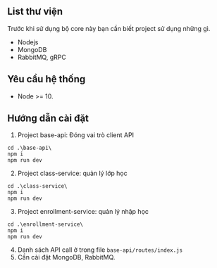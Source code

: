 ## List thư viện

Trước khi sử dụng bộ core này bạn cần biết project sử dụng những gì.

- Nodejs
- MongoDB
- RabbitMQ, gRPC

## Yêu cầu hệ thống

- Node >= 10.

## Hướng dẫn cài đặt

1. Project base-api: Đóng vai trò client API
```
cd .\base-api\
npm i
npm run dev
```
2. Project class-service: quản lý lớp học
```
cd .\class-service\
npm i
npm run dev
```
3. Project enrollment-service: quản lý nhập học
```
cd .\enrollment-service\
npm i
npm run dev
```
4. Danh sách API call ở trong file `base-api/routes/index.js`
5. Cần cài đặt MongoDB, RabbitMQ. 

